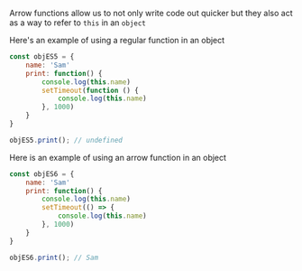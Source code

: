 Arrow functions allow us to not only write code out quicker but they also act as a way to refer to `this` in an `object`

Here's an example of using a regular function in an object
```javascript
const objES5 = {
	name: 'Sam'
	print: function() {
		console.log(this.name)
		setTimeout(function () {
			console.log(this.name)
		}, 1000)
	}
}

objES5.print(); // undefined
```
Here is an example of using an arrow function in an object
```javascript
const objES6 = {
	name: 'Sam'
	print: function() {
		console.log(this.name)
		setTimeout(() => {
			console.log(this.name)
		}, 1000)
	}
}

objES6.print(); // Sam
```
